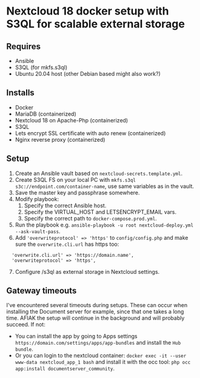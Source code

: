 # Nextcloud 18 docker setup with S3QL for scalable external storage

## Requires
* Ansible
* S3QL (for mkfs.s3ql)
* Ubuntu 20.04 host (other Debian based might also work?)

## Installs
* Docker
* MariaDB (containerized)
* Nextcloud 18 on Apache-Php (containerized)
* S3QL
* Lets encrypt SSL certificate with auto renew (containerized)
* Nginx reverse proxy (containerized)

## Setup

1. Create an Ansible vault based on `nextcloud-secrets.template.yml`.
2. Create S3QL FS on your local PC with `mkfs.s3ql s3c://endpoint.com/container-name`, use same variables as in the vault.
3. Save the master key and passphrase somewhere.
4. Modify playbook:
     1. Specify the correct Ansible host.
     2. Specify the VIRTUAL_HOST and LETSENCRYPT_EMAIL vars.
     3. Specify the correct path to `docker-compose.prod.yml`.
5. Run the playbook e.g. `ansible-playbook -u root nextcloud-deploy.yml --ask-vault-pass`. 
6. Add `'overwriteprotocol' => 'https'` to `config/config.php` and make sure the `overwrite.cli.url` has https too:
```
  'overwrite.cli.url' => 'https://domain.name',
  'overwriteprotocol' => 'https',
```
7. Configure /s3ql as external storage in Nextcloud settings.

## Gateway timeouts
I've encountered several timeouts during setups. These can occur when installing the Document server for example, since that one takes a long time. AFIAK the setup will continue in the background and will probably succeed. If not: 
* You can install the app by going to Apps settings `https://domain.com/settings/apps/app-bundles` and install the `Hub bundle`.
* Or you can login to the nextcloud container:
`docker exec -it --user www-data nextcloud_app_1 bash` and install it with the occ tool: `php occ app:install documentserver_community`.
